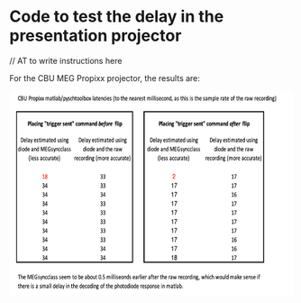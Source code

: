 # Code to test the delay in the presentation projector

// AT to write instructions here

For the CBU MEG Propixx projector, the results are:

<img src="assets/CBU_results.png" width="604" height="363">
